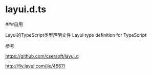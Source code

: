 # layui.d.ts

###自用

Layui的TypeScript类型声明文件 
Layui type definition for TypeScript


参考 

https://github.com/csersoft/layui.d

http://fly.layui.com/jie/4567/

